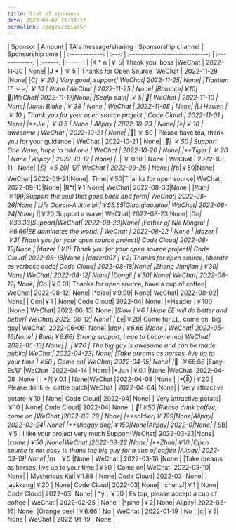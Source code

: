 ```yaml
---
title: list of sponsors
date: 2022-06-02 11:37:17
permalink: /pages/c51ac5/
---
```



| Sponsor | Amount | TA's message/sharing | Sponsorship channel | Sponsorship time |
| :------------: | :---: | :----------------------------: | :------------: | :------: |:------: |
|K * n |￥ 5| Thank you, boss |WeChat | 2022-11-30 | None|
|J * | ￥ 5 | Thanks for Open Source |WeChat | 2022-11-29 |None|
|*C| ￥ 20 | Very good, support| WeChat| 2022-11-25| None|
|Tiantian IT ᯤᯤ| ￥ 10 | None |WeChat | 2022-11-25 | None|
|*Balance|￥10|🍖|WeChat| 2022-11-17|None|
|Scalp pain| ￥ 5| 🍖| WeChat | 2022-11-10 | None|
|Junxi Blake |￥ 38 | None | WeChat | 2022-11-08 | None|
|Li Hewen | ￥ 10 | Thank you for your open source project | Code Cloud | 2022-11-01 | None|
|**Jie | ￥ 0.5 | None | Alipay | 2022-10-23 | None|
|*>|￥ 10 | awesome | WeChat | 2022-10-21 | None|
|*🥤| ￥ 50 | Please have tea, thank you for your guidance | WeChat | 2022-10-21 | None|
|*🌻| ￥ 50 | Support One Wave, hope to add one | WeChat | 2022-10-20 | None|
|**Tiger | ￥ 20 | None | Alipay | 2022-10-12 | None|
|.*.| ￥ 0.10 | None | WeChat | 2022-10-11 | None|
|*👂| ￥5.20| 🐮| WeChat | 2022-09-26 | None|
|f*b|￥50|None| WeChat| 2022-09-21|None|
|Time|￥50|Thanks for open source| WeChat| 2022-09-15|None|
|R*t|￥1|None| WeChat| 2022-08-30|None |
|*Rain|￥199|Support the soul that goes back and forth| WeChat| 2022-08-26|None |
Life Ocean-A little bit|￥55.55|Giao.giao.giao| WeChat| 2022-08-24|None|
|*|￥20|Support a wave| WeChat| 2022-08-23|None|
|*Ge|￥33.33|Support|WeChat| 2022-08-23|None|
|Father of Nie Mingrui |￥6.66|EE dominates the world! | WeChat | 2022-08-22 | None |
|dazer |￥3| Thank you for your open source project!| Code Cloud| 2022-08-19|None |
|dazer |￥2| Thank you for your open source project!| Code Cloud| 2022-08-18|None |
|dazer007 |￥2| Thanks for open source, liberate es verbose code| Code Cloud| 2022-08-18|None|
|Zheng Jianjian |￥30| None| WeChat| 2022-08-12| None|
|Dongli |￥30| None| WeChat| 2022-08-12| None|
|C*d |￥0.01| Thanks for open source, have a cup of coffee| WeChat| 2022-08-12| None|
|*biao|￥9.99| None| WeChat| 2022-08-02| None|
| Con|￥1 | None| Code Cloud| 2022-04| None|
|*Header |￥100 |None | WeChat| 2022-06-13| None|
|*Slow |￥6 | Hope EE will do better and better| WeChat| 2022-06-12| None|
| L*e|￥20| Come for EE, come on, big guy| WeChat| 2022-06-06| None|
|*day |￥6.66 |None | WeChat| 2022-05-16|None|
| *Blue|￥6.66| Strong support, hope to become mp| WeChat| 2022-05-13| None|
|*. |￥20 | The big guy is awesome and can be made public| WeChat| 2022-04-23| None|
|Take dreams as horses, live up to your time |￥50 | Come on| WeChat| 2022-04-15| None|
|*🐝 |￥66.66 |Easy-Es🐮 |WeChat |2022-04-14 | None|
|*Jun |￥0.1 |None |WeChat |2022-04-08 |None |
| *?|￥0.1 | None|WeChat |2022-04-08 |None |
|*⑧ |￥20 | Please drink ☕, cattle batch|WeChat | 2022-04-04| None|
| Very attractive potato|￥10 | None| Code Cloud| 2022-04| None|
| Very attractive potato|￥10 | None| Code Cloud| 2022-04| None|
| *🐸|￥50 |Please drink coffee, come on |WeChat |2022-03-29 | None|
|**soldier|￥ 199|None|Alipay| 2022-03-24| None|
|**shaggy dog|￥150|None|Alipay| 2022-0|None|
| S*B|￥5 | I like your project very much Support|WeChat| 2022-03-23|None|
|*come |￥50 |None|WeChat |2022-03-22 |None|
|**Zhou|￥10 |Open source is not easy to thank the big guy for a cup of coffee |Alipay| 2022-03-19| None|
|r*n | ￥5 |None | WeChat | 2022-03-16 |None |
|Take dreams as horses, live up to your time |￥50 | Come on| WeChat| 2022-03-10| None|
| Mysterious Kai|￥1.88 | None| Code Cloud| 2022-03| None|
| jackkang|￥20 | None| Code Cloud| 2022-03| None|
| chenzf|￥1 | None| Code Cloud| 2022-03| None|
| *y | ￥50 | Es top, please accept a cup of coffee | WeChat | 2022-02-25 | None |
|*pine |￥2| None| Alipay| 2022-02-16| None|
|Orange peel |￥6.66 | No | WeChat | 2022-01-19 | No |
|cj|￥5| None | WeChat | 2022-01-19 | None |


































